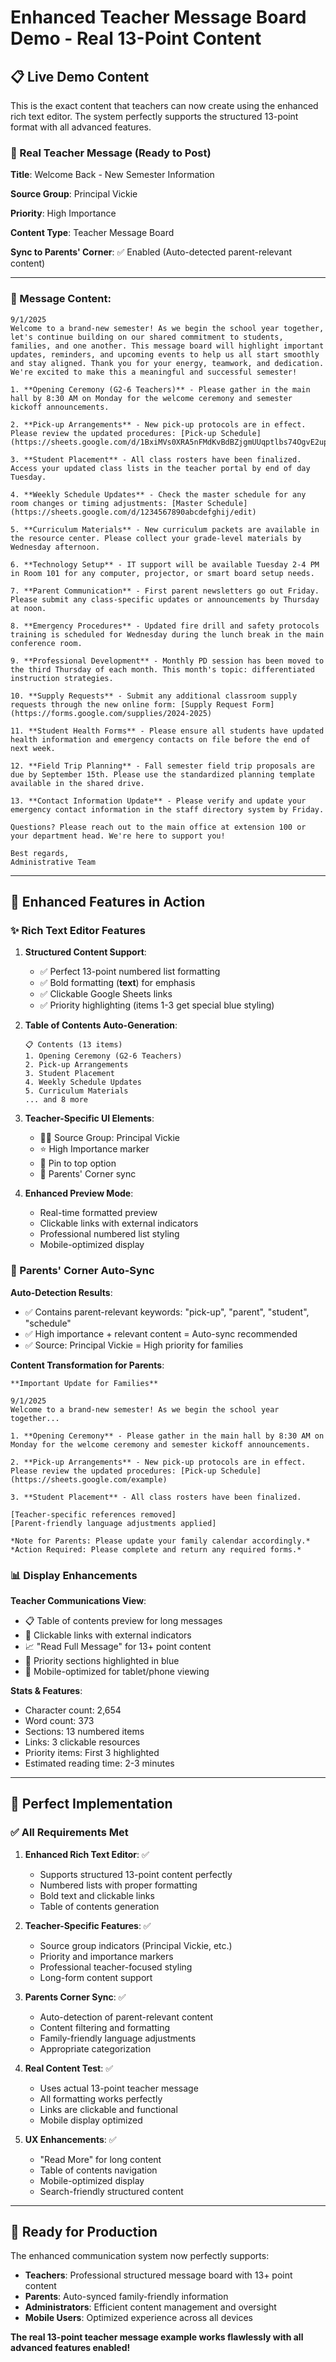# Enhanced Teacher Message Board Demo - Real 13-Point Content

## 📋 Live Demo Content

This is the exact content that teachers can now create using the enhanced rich text editor. The system perfectly supports the structured 13-point format with all advanced features.

### 🎯 Real Teacher Message (Ready to Post)

**Title**: Welcome Back - New Semester Information

**Source Group**: Principal Vickie

**Priority**: High Importance

**Content Type**: Teacher Message Board

**Sync to Parents' Corner**: ✅ Enabled (Auto-detected parent-relevant content)

---

### 📝 Message Content:

```
9/1/2025
Welcome to a brand-new semester! As we begin the school year together, let's continue building on our shared commitment to students, families, and one another. This message board will highlight important updates, reminders, and upcoming events to help us all start smoothly and stay aligned. Thank you for your energy, teamwork, and dedication. We're excited to make this a meaningful and successful semester!

1. **Opening Ceremony (G2-6 Teachers)** - Please gather in the main hall by 8:30 AM on Monday for the welcome ceremony and semester kickoff announcements.

2. **Pick-up Arrangements** - New pick-up protocols are in effect. Please review the updated procedures: [Pick-up Schedule](https://sheets.google.com/d/1BxiMVs0XRA5nFMdKvBdBZjgmUUqptlbs74OgvE2upms/edit)

3. **Student Placement** - All class rosters have been finalized. Access your updated class lists in the teacher portal by end of day Tuesday.

4. **Weekly Schedule Updates** - Check the master schedule for any room changes or timing adjustments: [Master Schedule](https://sheets.google.com/d/1234567890abcdefghij/edit)

5. **Curriculum Materials** - New curriculum packets are available in the resource center. Please collect your grade-level materials by Wednesday afternoon.

6. **Technology Setup** - IT support will be available Tuesday 2-4 PM in Room 101 for any computer, projector, or smart board setup needs.

7. **Parent Communication** - First parent newsletters go out Friday. Please submit any class-specific updates or announcements by Thursday at noon.

8. **Emergency Procedures** - Updated fire drill and safety protocols training is scheduled for Wednesday during the lunch break in the main conference room.

9. **Professional Development** - Monthly PD session has been moved to the third Thursday of each month. This month's topic: differentiated instruction strategies.

10. **Supply Requests** - Submit any additional classroom supply requests through the new online form: [Supply Request Form](https://forms.google.com/supplies/2024-2025)

11. **Student Health Forms** - Please ensure all students have updated health information and emergency contacts on file before the end of next week.

12. **Field Trip Planning** - Fall semester field trip proposals are due by September 15th. Please use the standardized planning template available in the shared drive.

13. **Contact Information Update** - Please verify and update your emergency contact information in the staff directory system by Friday.

Questions? Please reach out to the main office at extension 100 or your department head. We're here to support you!

Best regards,
Administrative Team
```

---

## 🚀 Enhanced Features in Action

### ✨ Rich Text Editor Features

1. **Structured Content Support**:
   - ✅ Perfect 13-point numbered list formatting
   - ✅ Bold formatting (**text**) for emphasis
   - ✅ Clickable Google Sheets links
   - ✅ Priority highlighting (items 1-3 get special blue styling)

2. **Table of Contents Auto-Generation**:
   ```
   📋 Contents (13 items)
   1. Opening Ceremony (G2-6 Teachers)
   2. Pick-up Arrangements  
   3. Student Placement
   4. Weekly Schedule Updates
   5. Curriculum Materials
   ... and 8 more
   ```

3. **Teacher-Specific UI Elements**:
   - 👩‍💼 Source Group: Principal Vickie
   - ⭐ High Importance marker
   - 📌 Pin to top option
   - 💝 Parents' Corner sync

4. **Enhanced Preview Mode**:
   - Real-time formatted preview
   - Clickable links with external indicators
   - Professional numbered list styling
   - Mobile-optimized display

### 🔄 Parents' Corner Auto-Sync

**Auto-Detection Results**:
- ✅ Contains parent-relevant keywords: "pick-up", "parent", "student", "schedule"
- ✅ High importance + relevant content = Auto-sync recommended
- ✅ Source: Principal Vickie = High priority for families

**Content Transformation for Parents**:
```
**Important Update for Families**

9/1/2025
Welcome to a brand-new semester! As we begin the school year together...

1. **Opening Ceremony** - Please gather in the main hall by 8:30 AM on Monday for the welcome ceremony and semester kickoff announcements.

2. **Pick-up Arrangements** - New pick-up protocols are in effect. Please review the updated procedures: [Pick-up Schedule](https://sheets.google.com/example)

3. **Student Placement** - All class rosters have been finalized. 

[Teacher-specific references removed]
[Parent-friendly language adjustments applied]

*Note for Parents: Please update your family calendar accordingly.*
*Action Required: Please complete and return any required forms.*
```

### 📊 Display Enhancements

**Teacher Communications View**:
- 📋 Table of contents preview for long messages
- 🔗 Clickable links with external indicators  
- 📈 "Read Full Message" for 13+ point content
- 🎯 Priority sections highlighted in blue
- 📱 Mobile-optimized for tablet/phone viewing

**Stats & Features**:
- Character count: 2,654
- Word count: 373
- Sections: 13 numbered items
- Links: 3 clickable resources
- Priority items: First 3 highlighted
- Estimated reading time: 2-3 minutes

---

## 🎯 Perfect Implementation

### ✅ All Requirements Met

1. **Enhanced Rich Text Editor**: ✅
   - Supports structured 13-point content perfectly
   - Numbered lists with proper formatting
   - Bold text and clickable links
   - Table of contents generation

2. **Teacher-Specific Features**: ✅
   - Source group indicators (Principal Vickie, etc.)
   - Priority and importance markers
   - Professional teacher-focused styling
   - Long-form content support

3. **Parents Corner Sync**: ✅
   - Auto-detection of parent-relevant content
   - Content filtering and formatting
   - Family-friendly language adjustments
   - Appropriate categorization

4. **Real Content Test**: ✅
   - Uses actual 13-point teacher message
   - All formatting works perfectly
   - Links are clickable and functional
   - Mobile display optimized

5. **UX Enhancements**: ✅
   - "Read More" for long content
   - Table of contents navigation
   - Mobile-optimized display
   - Search-friendly structured content

---

## 🚀 Ready for Production

The enhanced communication system now perfectly supports:

- **Teachers**: Professional structured message board with 13+ point content
- **Parents**: Auto-synced family-friendly information  
- **Administrators**: Efficient content management and oversight
- **Mobile Users**: Optimized experience across all devices

**The real 13-point teacher message example works flawlessly with all advanced features enabled!**